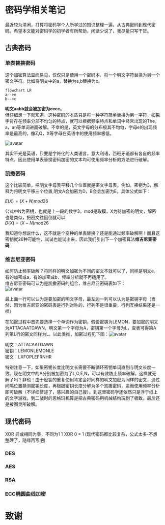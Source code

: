 # 密码学相关笔记
最近较为清闲，打算将密码学个人所学过的知识整理一遍，从古典密码到现代密码。希望本文能对密码学的初学者有所帮助，闲话少说了，我尽量只写干货。


## 古典密码
### 单表替换密码
这个加密算法显而易见，仅仅只是使用一个密码本，将一个明文字符替换为另一个密文字符。比如将明文中的a，替换为e,b替换为c。
```mermaid
flowchart LR
a-->e
b-->c
```
**明文aabb就会被加密为eecc**。  
但仔细想一下就知道，这种密码的本质只是将一种字符简单替换为另一字符，如果字符存在频率分部不均匀的特点，就可以根据频率特点和单词中经常出现的The，a，an等单词进而破解。不幸的是，英文字母的分布极其不均匀，字母e的出现频率是最高的，像Z,Q，X等字母在英语中的使用频率极低。

![avatar](/密码学笔记/image/Frequency-of-use-of-English-letters-biao-4-yingwenzimudeshiyongpinlu.png)

其实不光是英语，只要是字符化的人类语言，意大利语，西班牙语都有各自的频率特点，因此使用单表替换密码加密的文本均可使用频率分析的方法进行破解。

### 凯撒密码
这个比较简单，把明文字母表平移几个位置就是密文字母表。例如，密钥为3，解释为将明文平移三个位置,明文A会加密为D，B会会加密为E。具体公式如下：

$E(X)=(X+N) mod 26$

公式中N为密钥，也就是上一段的数字3，mod是取模，X为待加密的明文，解密也是类似，把密文往回倒就可以  
$D(X)=(X-N) mod 26$  


我知道你想说什么，这不就是个变种的单表替换？还是能通过频率破解啊！而且这密钥就26种可能性，试试也能试出来，因此我们引出下一个加密算法**维吉尼亚密码**

### 维吉尼亚密码

如何防止频率破解？将同样的明文加密为不同的密文不就可以了，同样是明文e，有的加密成a，有的加密成b，频率分析就不再适用了。  
维吉尼亚密码可认为是凯撒密码的组合，维吉尼亚密码表如下：  
![avatar](/密码学笔记/image/w.jpg)

最上面一行可以认为是要加密的明文字母，最左边一列可以认为是密钥字母（当然，因为维吉尼亚的密码表是行列对称的，行列不是很重要，行列互换结果还是一样）

在加密过程中首先要选择一个单词作为密钥，假设密钥为LEMON，要加密的明文为ATTACAATDAWN，明文第一个字母为A，密钥第一个字母为L，查表可得第A列第L行的密文同样为L。以此类推，加密过程见下图：![avatar](/密码学笔记/image/w_1.png)


明文：ATTACAATDAWN  
密钥：LEMONLEMONLE  
密文：LXFOPLEFRNHR  

特别注意一下，如果密钥长度比明文长需要不断循环密钥单词直到与明文长度一致。现在明文中的A分别被加密为了L,O,E,N，可以有效防止频率破解。这样就无解了吗？非也！由于密钥的重复使用肯定会将同样的明文加密为同样的密文，通过间隔位置猜测密钥长度，再根据密钥长度分解为多个凯撒密码，进而使用频率分析即可破解（不详细赘述了，感兴趣的自己搜）。到这里密码学还依然只是浮于纸上的文字游戏，到二战时的恩格玛机算是把古典密码用机械结构玩到了极致。最后还是被图灵所破解。

## 现代密码
XOR 异或相同为零，不同为1
1 XOR 0 = 1
(现代密码都比较复杂，公式太多-不想整理了，随缘再写吧)

### DES


### AES


### RSA


### ECC椭圆曲线加密






# 致谢
